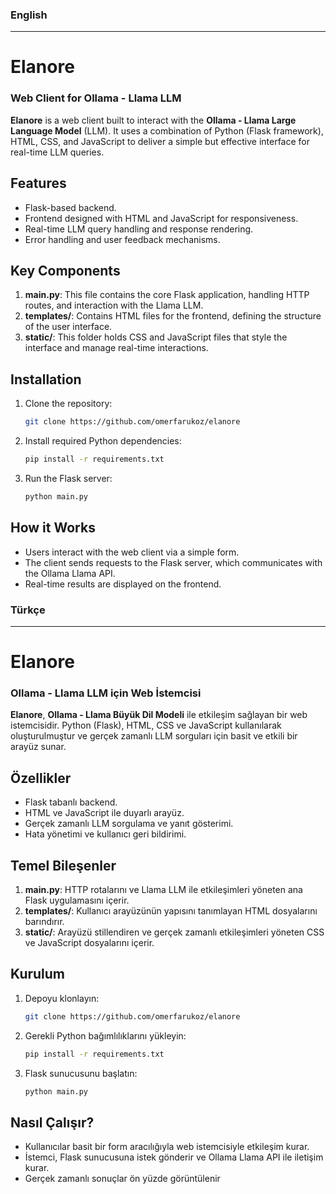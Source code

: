 
### English

---

# Elanore

### Web Client for Ollama - Llama LLM

**Elanore** is a web client built to interact with the **Ollama - Llama Large Language Model** (LLM). It uses a combination of Python (Flask framework), HTML, CSS, and JavaScript to deliver a simple but effective interface for real-time LLM queries.

## Features
- Flask-based backend.
- Frontend designed with HTML and JavaScript for responsiveness.
- Real-time LLM query handling and response rendering.
- Error handling and user feedback mechanisms.

## Key Components
1. **main.py**: This file contains the core Flask application, handling HTTP routes, and interaction with the Llama LLM.
2. **templates/**: Contains HTML files for the frontend, defining the structure of the user interface.
3. **static/**: This folder holds CSS and JavaScript files that style the interface and manage real-time interactions.

## Installation

1. Clone the repository:
   ```bash
   git clone https://github.com/omerfarukoz/elanore
   ```
2. Install required Python dependencies:
   ```bash
   pip install -r requirements.txt
   ```
3. Run the Flask server:
   ```bash
   python main.py
   ```

## How it Works
- Users interact with the web client via a simple form.
- The client sends requests to the Flask server, which communicates with the Ollama Llama API.
- Real-time results are displayed on the frontend.

### Türkçe

---

# Elanore

### Ollama - Llama LLM için Web İstemcisi

**Elanore**, **Ollama - Llama Büyük Dil Modeli** ile etkileşim sağlayan bir web istemcisidir. Python (Flask), HTML, CSS ve JavaScript kullanılarak oluşturulmuştur ve gerçek zamanlı LLM sorguları için basit ve etkili bir arayüz sunar.

## Özellikler
- Flask tabanlı backend.
- HTML ve JavaScript ile duyarlı arayüz.
- Gerçek zamanlı LLM sorgulama ve yanıt gösterimi.
- Hata yönetimi ve kullanıcı geri bildirimi.

## Temel Bileşenler
1. **main.py**: HTTP rotalarını ve Llama LLM ile etkileşimleri yöneten ana Flask uygulamasını içerir.
2. **templates/**: Kullanıcı arayüzünün yapısını tanımlayan HTML dosyalarını barındırır.
3. **static/**: Arayüzü stillendiren ve gerçek zamanlı etkileşimleri yöneten CSS ve JavaScript dosyalarını içerir.

## Kurulum

1. Depoyu klonlayın:
   ```bash
   git clone https://github.com/omerfarukoz/elanore
   ```
2. Gerekli Python bağımlılıklarını yükleyin:
   ```bash
   pip install -r requirements.txt
   ```
3. Flask sunucusunu başlatın:
   ```bash
   python main.py
   ```

## Nasıl Çalışır?
- Kullanıcılar basit bir form aracılığıyla web istemcisiyle etkileşim kurar.
- İstemci, Flask sunucusuna istek gönderir ve Ollama Llama API ile iletişim kurar.
- Gerçek zamanlı sonuçlar ön yüzde görüntülenir